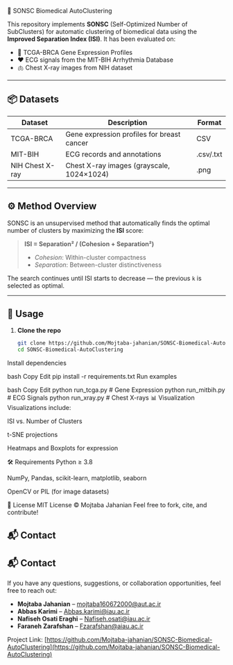  🧠 SONSC Biomedical AutoClustering

This repository implements **SONSC** (Self-Optimized Number of SubClusters) for automatic clustering of biomedical data using the **Improved Separation Index (ISI)**. It has been evaluated on:
- 🧬 TCGA-BRCA Gene Expression Profiles
- ❤️ ECG signals from the MIT-BIH Arrhythmia Database
- 🫁 Chest X-ray images from NIH dataset

---

## 📦 Datasets

| Dataset         | Description                              | Format      |
|----------------|------------------------------------------|-------------|
| TCGA-BRCA       | Gene expression profiles for breast cancer | CSV         |
| MIT-BIH         | ECG records and annotations               | .csv/.txt    |
| NIH Chest X-ray | Chest X-ray images (grayscale, 1024×1024) | .png         |

---

## ⚙️ Method Overview

SONSC is an unsupervised method that automatically finds the optimal number of clusters by maximizing the **ISI** score:

> **ISI = Separation² / (Cohesion + Separation²)**  
> - *Cohesion*: Within-cluster compactness  
> - *Separation*: Between-cluster distinctiveness

The search continues until ISI starts to decrease — the previous `k` is selected as optimal.

---

## 🚀 Usage

1. **Clone the repo**
   ```bash
   git clone https://github.com/Mojtaba-jahanian/SONSC-Biomedical-AutoClustering.git
   cd SONSC-Biomedical-AutoClustering
Install dependencies

bash
Copy
Edit
pip install -r requirements.txt
Run examples

bash
Copy
Edit
python run_tcga.py       # Gene Expression
python run_mitbih.py     # ECG Signals
python run_xray.py       # Chest X-rays
📊 Visualization
Visualizations include:

ISI vs. Number of Clusters

t-SNE projections

Heatmaps and Boxplots for expression


🛠 Requirements
Python ≥ 3.8

NumPy, Pandas, scikit-learn, matplotlib, seaborn

OpenCV or PIL (for image datasets)

📜 License
MIT License © Mojtaba Jahanian
Feel free to fork, cite, and contribute!

📬 Contact
---

## 📬 Contact

If you have any questions, suggestions, or collaboration opportunities, feel free to reach out:

- **Mojtaba Jahanian** – [mojtaba160672000@aut.ac.ir](mailto:mojtaba160672000@aut.ac.ir)
- **Abbas Karimi** – [Abbas.karimi@iau.ac.ir](mailto:Abbas.karimi@iau.ac.ir)
- **Nafiseh Osati Eraghi** – [Nafiseh.osati@iau.ac.ir](mailto:Nafiseh.osati@iau.ac.ir)
- **Faraneh Zarafshan** – [Fzarafshan@aiau.ac.ir](mailto:Fzarafshan@aiau.ac.ir)

Project Link: [https://github.com/Mojtaba-jahanian/SONSC-Biomedical-AutoClustering](https://github.com/Mojtaba-jahanian/SONSC-Biomedical-AutoClustering)

